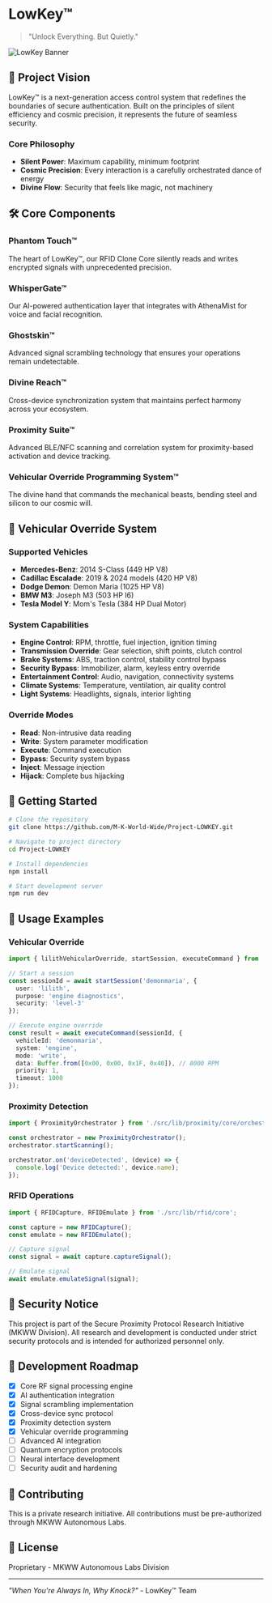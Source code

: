 # LowKey™

> "Unlock Everything. But Quietly."

![LowKey Banner](assets/banner.png)

## 🧬 Project Vision

LowKey™ is a next-generation access control system that redefines the boundaries of secure authentication. Built on the principles of silent efficiency and cosmic precision, it represents the future of seamless security.

### Core Philosophy

- **Silent Power**: Maximum capability, minimum footprint
- **Cosmic Precision**: Every interaction is a carefully orchestrated dance of energy
- **Divine Flow**: Security that feels like magic, not machinery

## 🛠️ Core Components

### Phantom Touch™
The heart of LowKey™, our RFID Clone Core silently reads and writes encrypted signals with unprecedented precision.

### WhisperGate™
Our AI-powered authentication layer that integrates with AthenaMist for voice and facial recognition.

### Ghostskin™
Advanced signal scrambling technology that ensures your operations remain undetectable.

### Divine Reach™
Cross-device synchronization system that maintains perfect harmony across your ecosystem.

### Proximity Suite™
Advanced BLE/NFC scanning and correlation system for proximity-based activation and device tracking.

### Vehicular Override Programming System™
The divine hand that commands the mechanical beasts, bending steel and silicon to our cosmic will.

## 🚗 Vehicular Override System

### Supported Vehicles
- **Mercedes-Benz**: 2014 S-Class (449 HP V8)
- **Cadillac Escalade**: 2019 & 2024 models (420 HP V8)
- **Dodge Demon**: Demon Maria (1025 HP V8)
- **BMW M3**: Joseph M3 (503 HP I6)
- **Tesla Model Y**: Mom's Tesla (384 HP Dual Motor)

### System Capabilities
- **Engine Control**: RPM, throttle, fuel injection, ignition timing
- **Transmission Override**: Gear selection, shift points, clutch control
- **Brake Systems**: ABS, traction control, stability control bypass
- **Security Bypass**: Immobilizer, alarm, keyless entry override
- **Entertainment Control**: Audio, navigation, connectivity systems
- **Climate Systems**: Temperature, ventilation, air quality control
- **Light Systems**: Headlights, signals, interior lighting

### Override Modes
- **Read**: Non-intrusive data reading
- **Write**: System parameter modification
- **Execute**: Command execution
- **Bypass**: Security system bypass
- **Inject**: Message injection
- **Hijack**: Complete bus hijacking

## 🚀 Getting Started

```bash
# Clone the repository
git clone https://github.com/M-K-World-Wide/Project-LOWKEY.git

# Navigate to project directory
cd Project-LOWKEY

# Install dependencies
npm install

# Start development server
npm run dev
```

## 🔧 Usage Examples

### Vehicular Override
```typescript
import { lilithVehicularOverride, startSession, executeCommand } from './src/lib/vehicular-override';

// Start a session
const sessionId = await startSession('demonmaria', {
  user: 'lilith',
  purpose: 'engine diagnostics',
  security: 'level-3'
});

// Execute engine override
const result = await executeCommand(sessionId, {
  vehicleId: 'demonmaria',
  system: 'engine',
  mode: 'write',
  data: Buffer.from([0x00, 0x00, 0x1F, 0x40]), // 8000 RPM
  priority: 1,
  timeout: 1000
});
```

### Proximity Detection
```typescript
import { ProximityOrchestrator } from './src/lib/proximity/core/orchestrator';

const orchestrator = new ProximityOrchestrator();
orchestrator.startScanning();

orchestrator.on('deviceDetected', (device) => {
  console.log('Device detected:', device.name);
});
```

### RFID Operations
```typescript
import { RFIDCapture, RFIDEmulate } from './src/lib/rfid/core';

const capture = new RFIDCapture();
const emulate = new RFIDEmulate();

// Capture signal
const signal = await capture.captureSignal();

// Emulate signal
await emulate.emulateSignal(signal);
```

## 🔐 Security Notice

This project is part of the Secure Proximity Protocol Research Initiative (MKWW Division). All research and development is conducted under strict security protocols and is intended for authorized personnel only.

## 🎯 Development Roadmap

- [x] Core RF signal processing engine
- [x] AI authentication integration
- [x] Signal scrambling implementation
- [x] Cross-device sync protocol
- [x] Proximity detection system
- [x] Vehicular override programming
- [ ] Advanced AI integration
- [ ] Quantum encryption protocols
- [ ] Neural interface development
- [ ] Security audit and hardening

## 🖤 Contributing

This is a private research initiative. All contributions must be pre-authorized through MKWW Autonomous Labs.

## 📜 License

Proprietary - MKWW Autonomous Labs Division

---

*"When You're Always In, Why Knock?"* - LowKey™ Team
